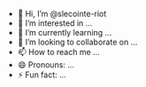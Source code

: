 - 👋 Hi, I’m @slecointe-riot
- 👀 I’m interested in ...
- 🌱 I’m currently learning ...
- 💞️ I’m looking to collaborate on ...
- 📫 How to reach me ...
- 😄 Pronouns: ...
- ⚡ Fun fact: ...

<!---
slecointe-riot/slecointe-riot is a ✨ special ✨ repository because its `README.md` (this file) appears on your GitHub profile.
You can click the Preview link to take a look at your changes.
--->
